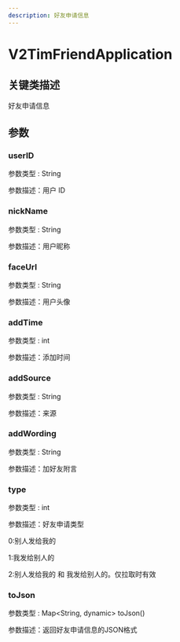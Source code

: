 ```yaml
---
description: 好友申请信息
---
```


# V2TimFriendApplication

## 关键类描述

好友申请信息

## 参数

### userID

参数类型 : String

参数描述：用户 ID

### nickName

参数类型 : String

参数描述：用户昵称

### faceUrl

参数类型 : String

参数描述：用户头像

### addTime

参数类型 : int

参数描述：添加时间

### addSource

参数类型 : String

参数描述：来源

### addWording

参数类型 : String

参数描述：加好友附言

### type

参数类型 : int

参数描述：好友申请类型

0:别人发给我的

1:我发给别人的

2:别人发给我的 和 我发给别人的。仅拉取时有效

### toJson

参数类型 : Map\<String, dynamic> toJson()

参数描述：返回好友申请信息的JSON格式

